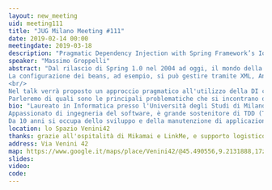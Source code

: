 ```yaml
---
layout: new_meeting
uid: meeting111
title: "JUG Milano Meeting #111"
date: 2019-02-14 00:00
meetingdate: 2019-03-18
description: "Pragmatic Dependency Injection with Spring Framework’s IoC container"
speaker: "Massimo Groppelli"
abstract: "Dal rilascio di Spring 1.0 nel 2004 ad oggi, il mondo della Dependency Injection (DI) in Java è molto cambiato grazie alla nascita di soluzioni alternative per svariate tipologie di problemi.<br/>
La configurazione dei beans, ad esempio, si può gestire tramite XML, Annotations e JavaConfig; sono state introdotte le specifiche JSR-330 e JSR-299 nel tentativo di standardizzare la DI e più recentemente, sono nati frameworks come Dagger, che eseguono la validazione del grafo di oggetti a compile-time e non più a runtime.
<br/>
Nel talk verrà proposto un approccio pragmatico all'utilizzo della DI con Spring, fondato sull'esperienza maturata negli anni dal relatore.<br/>
Parleremo di quali sono le principali problematiche che si incontrano quando si utilizza un Dependency Injector e di come possono essere risolte in determinate casistiche."
bio: "Laureato in Informatica presso l'Università degli Studi di Milano, ha iniziato a programmare in Symbian C++ su dispositivi Nokia nel 2008.
Appassionato di ingegneria del software, è grande sostenitore di TDD (Test Driven Development) e DDD (Domain Driven Design).
Da 10 anni si occupa dello sviluppo e della manutenzione di applicazioni web con backend in Java, prevalentemente nel dominio contabile e fiscale."
location: lo Spazio Venini42
thanks: grazie all'ospitalità di Mikamai e LinkMe, e supporto logistico di Credimi
address: Via Venini 42
map: https://www.google.it/maps/place/Venini42/@45.490556,9.2131888,17z/data=!3m1!4b1!4m5!3m4!1s0x4786c6de20e6362f:0xc95afb6f555f4ed6!8m2!3d45.490556!4d9.2153775
slides: 
video: 
code: 
---
```

